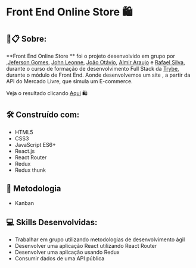 # Front End Online Store :shopping:

 <!-- ![Prévia](https://github.com/jefersongjr/trivia-game/blob/main/public/screen-recording_5_.gif) -->

##  🚀📋 Sobre:

**Front End Online Store ** foi o projeto desenvolvido em grupo por ,[Jeferson Gomes](https://www.linkedin.com/in/jefersongjr/),
[John Leonne](https://github.com/johnleonne), [João Otávio](https://github.com/jgomesh), [Almir Araujo](https://github.com/Almir-Araujo)
e [Rafael Silva](https://github.com/RafaMI6),
durante o curso de formação de desenvolvimento Full Stack da [Trybe](https://www.betrybe.com/), durante o módulo de Front End.
Aonde desenvolvemos um site , a partir da API do Mercado Livre, que simula um E-commerce.


  Veja o resultado clicando [Aqui](https://frontend-online-store-rust.vercel.app/) :shopping:

## 🛠️ Construído com: 

* HTML5
* CSS3
* JavaScript ES6+
* React.js
* React Router
* Redux
* Redux thunk

## :pencil: Metodologia

* Kanban

## :computer: Skills Desenvolvidas:

  * Trabalhar em grupo utilizando metodologias de desenvolvimento ágil
  * Desenvolver uma aplicação React utilizando React Router
  * Desenvolver uma aplicação usando Redux
  * Consumir dados de uma API pública

